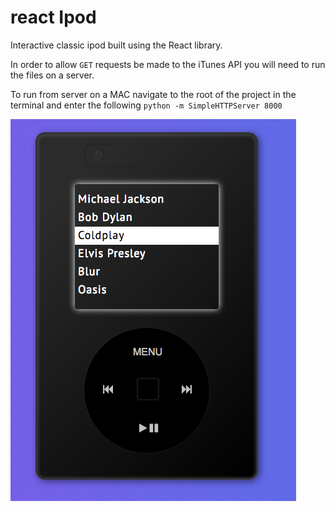 # react Ipod

Interactive classic ipod built using the React library. 

In order to allow `GET` requests be made to the iTunes API you will need to run the files on a server.

To run from server on a MAC navigate to the root of the project in the terminal and enter the following `python -m SimpleHTTPServer 8000`

![alt tag](https://github.com/Pau1fitz/reactIpod/blob/master/ipod.png)
